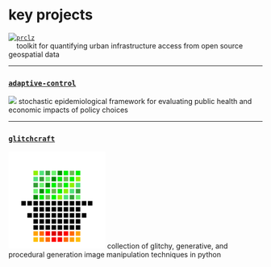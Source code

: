 # key projects

<span>
<div style="float: left"> 
  <img src="https://github.com/mansueto-institute/prclz/blob/master/docs/logo.svg" width="192" > 
</div>
<div style="float:center">
  <div>
    <a href="https://github.com/mansueto-institute/prclz"><h><code>prclz</code></h3></a>
  </div>
  <div>
  toolkit for quantifying urban infrastructure access from open source geospatial data
  </div>
</div>

---

### [`adaptive-control`](https://github.com/mansueto-institute/adaptive-control)
<img src="https://github.com/mansueto-institute/adaptive-control/blob/master/docs/logo.svg" width="192"> 
stochastic epidemiological framework for evaluating public health and economic impacts of policy choices 

---

### [`glitchcraft`](https://github.com/satejsoman/glitchcraft)
<img src="https://github.com/satejsoman/glitchcraft/blob/master/logo/logo.png" width="192">
collection of glitchy, generative, and procedural generation image manipulation techniques in python
